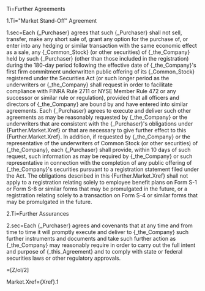 Ti=Further Agreements

1.Ti="Market Stand-Off" Agreement

1.sec=Each {_Purchaser} agrees that such {_Purchaser} shall not sell, transfer, make any short sale of, grant any option for the purchase of, or enter into any hedging or similar transaction with the same economic effect as a sale, any {_Common_Stock} (or other securities) of {_the_Company} held by such {_Purchaser} (other than those included in the registration) during the 180-day period following the effective date of {_the_Company}'s first firm commitment underwritten public offering of its {_Common_Stock} registered under the Securities Act (or such longer period as the underwriters or {_the_Company} shall request in order to facilitate compliance with FINRA Rule 2711 or NYSE Member Rule 472 or any successor or similar rule or regulation), provided that all officers and directors of {_the_Company} are bound by and have entered into similar agreements.  Each {_Purchaser} agrees to execute and deliver such other agreements as may be reasonably requested by {_the_Company} or the underwriters that are consistent with the {_Purchaser}'s obligations under {Further.Market.Xref} or that are necessary to give further effect to this {Further.Market.Xref}.  In addition, if requested by {_the_Company} or the representative of the underwriters of Common Stock (or other securities) of {_the_Company}, each {_Purchaser} shall provide, within 10 days of such request, such information as may be required by {_the_Company} or such representative in connection with the completion of any public offering of {_the_Company}'s securities pursuant to a registration statement filed under the Act.  The obligations described in this {Further.Market.Xref} shall not apply to a registration relating solely to employee benefit plans on Form S-1 or Form S-8 or similar forms that may be promulgated in the future, or a registration relating solely to a transaction on Form S-4 or similar forms that may be promulgated in the future.

2.Ti=Further Assurances

2.sec=Each {_Purchaser} agrees and covenants that at any time and from time to time it will promptly execute and deliver to {_the_Company} such further instruments and documents and take such further action as {_the_Company} may reasonably require in order to carry out the full intent and purpose of {_this_Agreement} and to comply with state or federal securities laws or other regulatory approvals.

=[Z/ol/2]

Market.Xref={Xref}.1